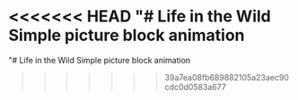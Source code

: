 <<<<<<< HEAD
"# Life in the Wild
Simple picture block animation
=======
"# Life in the Wild
Simple picture block animation
>>>>>>> 39a7ea08fb689882105a23aec90cdc0d0583a677
